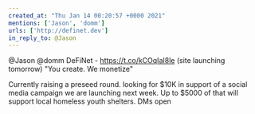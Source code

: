 ```yaml
---
created_at: "Thu Jan 14 00:20:57 +0000 2021"
mentions: ['Jason', 'domm']
urls: ['http://definet.dev']
in_reply_to: @Jason
---
```


@Jason @domm DeFiNet - https://t.co/kCOqIaI8le (site launching tomorrow)
"You create. We monetize"

Currently raising a preseed round.  looking for $10K in support of a social media campaign we are launching next week. Up to $5000 of that will support local homeless youth shelters. DMs open